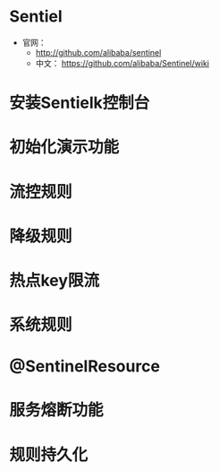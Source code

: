# Sentiel
* 官网：
  * http://github.com/alibaba/sentinel
  * 中文： https://github.com/alibaba/Sentinel/wiki  



# 安装Sentielk控制台





# 初始化演示功能






# 流控规则





# 降级规则





# 热点key限流




# 系统规则




# @SentinelResource





# 服务熔断功能




# 规则持久化




# 
# 
# 


























